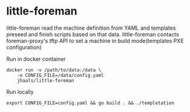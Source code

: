 # little-foreman
little-foreman read the machine definition from YAML and templates preseed and finish scripts based on that data. little-foreman contacts foreman-proxy's tftp API to set a machine in build mode(templates PXE configuration)

Run in docker container

    docker run -v /path/to/data:/data \
        -e CONFIG_FILE=/data/config.yaml
        jhaals/little-foreman

Run locally

    export CONFIG_FILE=config.yaml && go build . && ./templetation
